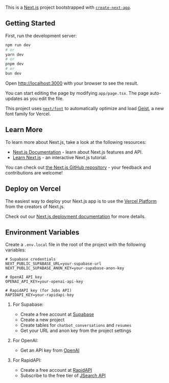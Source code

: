 This is a [Next.js](https://nextjs.org) project bootstrapped with [`create-next-app`](https://nextjs.org/docs/app/api-reference/cli/create-next-app).

## Getting Started

First, run the development server:

```bash
npm run dev
# or
yarn dev
# or
pnpm dev
# or
bun dev
```

Open [http://localhost:3000](http://localhost:3000) with your browser to see the result.

You can start editing the page by modifying `app/page.tsx`. The page auto-updates as you edit the file.

This project uses [`next/font`](https://nextjs.org/docs/app/building-your-application/optimizing/fonts) to automatically optimize and load [Geist](https://vercel.com/font), a new font family for Vercel.

## Learn More

To learn more about Next.js, take a look at the following resources:

- [Next.js Documentation](https://nextjs.org/docs) - learn about Next.js features and API.
- [Learn Next.js](https://nextjs.org/learn) - an interactive Next.js tutorial.

You can check out [the Next.js GitHub repository](https://github.com/vercel/next.js) - your feedback and contributions are welcome!

## Deploy on Vercel

The easiest way to deploy your Next.js app is to use the [Vercel Platform](https://vercel.com/new?utm_medium=default-template&filter=next.js&utm_source=create-next-app&utm_campaign=create-next-app-readme) from the creators of Next.js.

Check out our [Next.js deployment documentation](https://nextjs.org/docs/app/building-your-application/deploying) for more details.

## Environment Variables

Create a `.env.local` file in the root of the project with the following variables:

```
# Supabase credentials
NEXT_PUBLIC_SUPABASE_URL=your-supabase-url
NEXT_PUBLIC_SUPABASE_ANON_KEY=your-supabase-anon-key

# OpenAI API key
OPENAI_API_KEY=your-openai-api-key

# RapidAPI key (for Jobs API)
RAPIDAPI_KEY=your-rapidapi-key
```

1. For Supabase:
   - Create a free account at [Supabase](https://supabase.io/)
   - Create a new project
   - Create tables for `chatbot_conversations` and `resumes`
   - Get your URL and anon key from the project settings

2. For OpenAI:
   - Get an API key from [OpenAI](https://platform.openai.com/)

3. For RapidAPI:
   - Create a free account at [RapidAPI](https://rapidapi.com/)
   - Subscribe to the free tier of [JSearch API](https://rapidapi.com/letscrape-6bRBa3QguO5/api/jsearch/)
